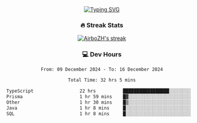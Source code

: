 
<div align="center">
  <a href="https://git.io/typing-svg"><img src="https://readme-typing-svg.demolab.com?font=Fira+Code&size=30&pause=1000&color=33F7F5&center=true&vCenter=true&width=435&lines=Hi+there+%F0%9F%91%8B+I+am+AirboZH+;Welcome+to+my+Github" alt="Typing SVG" /></a>

<h3>🔥 Streak Stats</h3>

<!-- GitHub Readme Streak Stats - https://github.com/DenverCoder1/github-readme-streak-stats -->
<p>
  <a href="https://github.com/DenverCoder1/github-readme-streak-stats">
    <img title="🔥 Get streak stats for your profile at git.io/streak-stats" alt="AirboZH's streak" src="https://streak-stats.demolab.com/?user=AirboZH&theme=monokai-metallian&hide_border=true"/>
  </a>
</p>

<h3>💻 Dev Hours</h3>
<!--START_SECTION:waka-->

```txt
From: 09 December 2024 - To: 16 December 2024

Total Time: 32 hrs 5 mins

TypeScript                 22 hrs          █████████████████░░░░░░░░   68.59 %
Prisma                     1 hr 59 mins    █▓░░░░░░░░░░░░░░░░░░░░░░░   06.20 %
Other                      1 hr 30 mins    █▒░░░░░░░░░░░░░░░░░░░░░░░   04.68 %
Java                       1 hr 8 mins     █░░░░░░░░░░░░░░░░░░░░░░░░   03.58 %
SQL                        1 hr 8 mins     █░░░░░░░░░░░░░░░░░░░░░░░░   03.57 %
```

<!--END_SECTION:waka-->
</div>  

